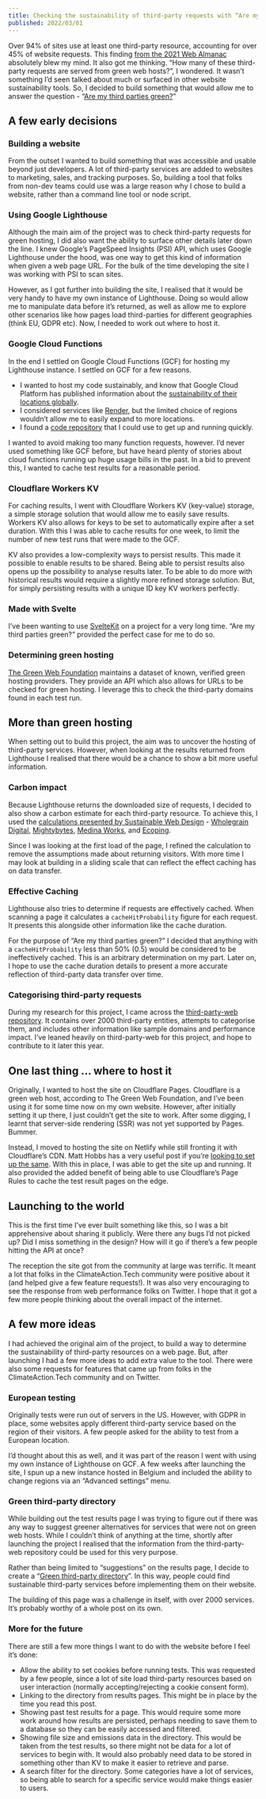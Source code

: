 ```yaml
---
title: Checking the sustainability of third-party requests with “Are my third parties green?”
published: 2022/03/01
---
```


Over 94% of sites use at least one third-party resource, accounting for over 45% of website requests. This finding [from the 2021 Web Almanac](https://almanac.httparchive.org/en/2021/third-parties#prevalence) absolutely blew my mind. It also got me thinking. “How many of these third-party requests are served from green web hosts?”, I wondered. It wasn’t something I’d seen talked about much or surfaced in other website sustainability tools. So, I decided to build something that would allow me to answer the question - “[Are my third parties green?](https://aremythirdpartiesgreen.com/)”

## A few early decisions

### Building a website

From the outset I wanted to build something that was accessible and usable beyond just developers. A lot of third-party services are added to websites to marketing, sales, and tracking purposes. So, building a tool that folks from non-dev teams could use was a large reason why I chose to build a website, rather than a command line tool or node script.

### Using Google Lighthouse

Although the main aim of the project was to check third-party requests for green hosting, I did also want the ability to surface other details later down the line. I knew Google’s PageSpeed Insights (PSI) API, which uses Google Lighthouse under the hood, was one way to get this kind of information when given a web page URL. For the bulk of the time developing the site I was working with PSI to scan sites.

However, as I got further into building the site, I realised that it would be very handy to have my own instance of Lighthouse. Doing so would allow me to manipulate data before it’s returned, as well as allow me to explore other scenarios like how pages load third-parties for different geographies (think EU, GDPR etc). Now, I needed to work out where to host it.

### Google Cloud Functions

In the end I settled on Google Cloud Functions (GCF) for hosting my Lighthouse instance. I settled on GCF for a few reasons.

- I wanted to host my code sustainably, and know that Google Cloud Platform has published information about the [sustainability of their locations globally](https://cloud.google.com/sustainability/region-carbon).
- I considered services like [Render](https://render.com/), but the limited choice of regions wouldn’t allow me to easily expand to more locations.
- I found a [code repository](https://github.com/matthoffner/lighthouse-cloudfunction) that I could use to get up and running quickly.

I wanted to avoid making too many function requests, however. I’d never used something like GCF before, but have heard plenty of stories about cloud functions running up huge usage bills in the past. In a bid to prevent this, I wanted to cache test results for a reasonable period.

### Cloudflare Workers KV

For caching results, I went with Cloudflare Workers KV (key-value) storage, a simple storage solution that would allow me to easily save results. Workers KV also allows for keys to be set to automatically expire after a set duration. With this I was able to cache results for one week, to limit the number of new test runs that were made to the GCF.

KV also provides a low-complexity ways to persist results. This made it possible to enable results to be shared. Being able to persist results also opens up the possibility to analyse results later. To be able to do more with historical results would require a slightly more refined storage solution. But, for simply persisting results with a unique ID key KV workers perfectly.

### Made with Svelte

I’ve been wanting to use [SvelteKit](https://kit.svelte.dev/) on a project for a very long time. “Are my third parties green?” provided the perfect case for me to do so.

### Determining green hosting

[The Green Web Foundation](https://thegreenwebfoundation.org/) maintains a dataset of known, verified green hosting providers. They provide an API which also allows for URLs to be checked for green hosting. I leverage this to check the third-party domains found in each test run.

## More than green hosting

When setting out to build this project, the aim was to uncover the hosting of third-party services. However, when looking at the results returned from Lighthouse I realised that there would be a chance to show a bit more useful information.

### Carbon impact

Because Lighthouse returns the downloaded size of requests, I decided to also show a carbon estimate for each third-party resource. To achieve this, I used the [calculations presented by Sustainable Web Design](https://sustainablewebdesign.org/calculating-digital-emissions/) - [Wholegrain Digital](https://www.wholegraindigital.com/), [Mightybytes](https://www.mightybytes.com/), [Medina Works](https://www.medina-works.com/), and [Ecoping](https://ecoping.earth/).

Since I was looking at the first load of the page, I refined the calculation to remove the assumptions made about returning visitors. With more time I may look at building in a sliding scale that can reflect the effect caching has on data transfer.

### Effective Caching

Lighthouse also tries to determine if requests are effectively cached. When scanning a page it calculates a `cacheHitProbability` figure for each request. It presents this alongside other information like the cache duration.

For the purpose of “Are my third parties green?” I decided that anything with a `cacheHitProbability` less than 50% (0.5) would be considered to be ineffectively cached. This is an arbitrary determination on my part. Later on, I hope to use the cache duration details to present a more accurate reflection of third-party data transfer over time.

### Categorising third-party requests

During my research for this project, I came across the [third-party-web repository](https://github.com/patrickhulce/third-party-web/). It contains over 2000 third-party entities, attempts to categorise them, and includes other information like sample domains and performance impact. I’ve leaned heavily on third-party-web for this project, and hope to contribute to it later this year.

## One last thing ... where to host it

Originally, I wanted to host the site on Cloudflare Pages. Cloudflare is a green web host, according to The Green Web Foundation, and I’ve been using it for some time now on my own website. However, after initially setting it up there, I just couldn’t get the site to work. After some digging, I learnt that server-side rendering (SSR) was not yet supported by Pages. Bummer.

Instead, I moved to hosting the site on Netlify while still fronting it with Cloudflare’s CDN. Matt Hobbs has a very useful post if you’re [looking to set up the same](https://nooshu.com/blog/2021/09/06/migrating-from-github-pages-to-cloudflare-and-netlify/). With this in place, I was able to get the site up and running. It also provided the added benefit of being able to use Cloudflare’s Page Rules to cache the test result pages on the edge.

## Launching to the world

This is the first time I’ve ever built something like this, so I was a bit apprehensive about sharing it publicly. Were there any bugs I’d not picked up? Did I miss something in the design? How will it go if there’s a few people hitting the API at once?

The reception the site got from the community at large was terrific. It meant a lot that folks in the ClimateAction.Tech community were positive about it (and helped give a few feature requests!). It was also very encouraging to see the response from web performance folks on Twitter. I hope that it got a few more people thinking about the overall impact of the internet.

## A few more ideas

I had achieved the original aim of the project, to build a way to determine the sustainability of third-party resources on a web page. But, after launching I had a few more ideas to add extra value to the tool. There were also some requests for features that came up from folks in the ClimateAction.Tech community and on Twitter.

### European testing

Originally tests were run out of servers in the US. However, with GDPR in place, some websites apply different third-party service based on the region of their visitors. A few people asked for the ability to test from a European location.

I’d thought about this as well, and it was part of the reason I went with using my own instance of Lighthouse on GCF. A few weeks after launching the site, I spun up a new instance hosted in Belgium and included the ability to change regions via an “Advanced settings” menu.

### Green third-party directory

While building out the test results page I was trying to figure out if there was any way to suggest greener alternatives for services that were not on green web hosts. While I couldn’t think of anything at the time, shortly after launching the project I realised that the information from the third-party-web repository could be used for this very purpose.

Rather than being limited to “suggestions” on the results page, I decide to create a “[Green third-party directory](https://aremythirdpartiesgreen.com/directory)”. In this way, people could find sustainable third-party services before implementing them on their website.

The building of this page was a challenge in itself, with over 2000 services. It’s probably worthy of a whole post on its own.

### More for the future

There are still a few more things I want to do with the website before I feel it’s done:

- Allow the ability to set cookies before running tests. This was requested by a few people, since a lot of site load third-party resources based on user interaction (normally accepting/rejecting a cookie consent form).
- Linking to the directory from results pages. This might be in place by the time you read this post.
- Showing past test results for a page. This would require some more work around how results are persisted, perhaps needing to save them to a database so they can be easily accessed and filtered.
- Showing file size and emissions data in the directory. This would be taken from the test results, so there might not be data for a lot of services to begin with. It would also probably need data to be stored in something other than KV to make it easier to retrieve and parse.
- A search filter for the directory. Some categories have a lot of services, so being able to search for a specific service would make things easier to users.
